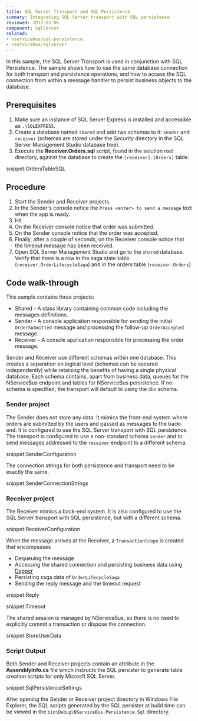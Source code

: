 ```yaml
---
title: SQL Server Transport and SQL Persistence
summary: Integrating SQL Server transport with SQL persistence
reviewed: 2017-03-06
component: SqlServer
related:
- nservicebus/sql-persistence
- nservicebus/sqlserver
---
```


In this sample, the SQL Server Transport is used in conjunction with SQL Persistence. The sample shows how to use the same database connection for both transport and persistence operations, and how to access the SQL connection from within a message handler to persist business objects to the database.

## Prerequisites

 1. Make sure an instance of SQL Server Express is installed and accessible as `.\SQLEXPRESS`.
 1. Create a database named `shared` and add two schemas to it: `sender` and `receiver` (schemas are stored under the *Security* directory in the SQL Server Management Studio database tree).
 1. Execute the **Receiver.Orders.sql** script, found in the solution root directory, against the database to create the `[receiver].[Orders]` table:

 snippet:OrdersTableSQL


 ## Procedure

 1. Start the Sender and Receiver projects.
 1. In the Sender's console notice the `Press <enter> to send a message` text when the app is ready.
 1. Hit <enter>.
 1. On the Receiver console notice that order was submitted.
 1. On the Sender console notice that the order was accepted.
 1. Finally, after a couple of seconds, on the Receiver console notice that the timeout message has been received.
 1. Open SQL Server Management Studio and go to the `shared` database. Verify that there is a row in the saga state table (`receiver.OrderLifecycleSaga`) and in the orders table (`receiver.Orders`)


## Code walk-through

This sample contains three projects:

 * Shared - A class library containing common code including the messages definitions.
 * Sender - A console application responsible for sending the initial `OrderSubmitted` message and processing the follow-up `OrderAccepted` message.
 * Receiver - A console application responsible for processing the order message.

Sender and Receiver use different schemas within one database. This creates a separation on logical level (schemas can be secured independently) while retaining the benefits of having a single physical database. Each schema contains, apart from business data, queues for the NServiceBus endpoint and tables for NServiceBus persistence. If no schema is specified, the transport will default to using the `dbo` schema.


### Sender project

The Sender does not store any data. It mimics the front-end system where orders are submitted by the users and passed as messages to the back-end. It is configured to use the SQL Server transport with SQL persistence. The transport is configured to use a non-standard schema `sender` and to send messages addressed to the `receiver` endpoint to a different schema.

snippet:SenderConfiguration

The connection strings for both persistence and transport need to be exactly the same.

snippet:SenderConnectionStrings


### Receiver project

The Receiver mimics a back-end system. It is also configured to use the SQL Server transport with SQL persistence, but with a different schema.

snippet:ReceiverConfiguration

When the message arrives at the Receiver, a `TransactionScope` is created that encompasses

 * Dequeuing the message
 * Accessing the shared connection and persisting business data using [Dapper](https://github.com/StackExchange/Dapper)
 * Persisting saga data of `OrderLifecycleSaga`
 * Sending the reply message and the timeout request

snippet:Reply

snippet:Timeout

The shared session is managed by NServiceBus, so there is no need to explicitly commit a transaction or dispose the connection.

snippet:StoreUserData


### Script Output

Both Sender and Receiver projects contain an attribute in the **AssemblyInfo.cs** file which instructs the SQL persister to generate table creation scripts for only Microsft SQL Server.

snippet:SqlPersistenceSettings

After opening the Sender or Receiver project directory in Windows File Explorer, the SQL scripts generated by the SQL persister at build time can be viewed in the `bin\Debug\NServiceBus.Persistence.Sql` directory.